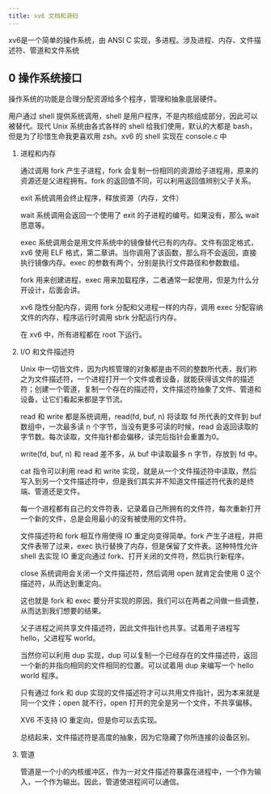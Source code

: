 ```yaml
---
title: xv6 文档和源码
---
```


xv6是一个简单的操作系统，由 ANSI C 实现，多进程。涉及进程、内存、文件描述符、管道和文件系统

## 0 操作系统接口

操作系统的功能是合理分配资源给多个程序，管理和抽象底层硬件。

用户通过 shell 提供系统调用，shell 是用户程序，不是内核组成部分，因此可以被替代。现代 Unix 系统由各式各样的 shell 给我们使用，默认的大都是 bash，但是为了珍惜生命我更喜欢用 zsh。xv6 的 shell 实现在 console.c 中

1. 进程和内存

   通过调用 fork 产生子进程，fork 会复制一份相同的资源给子进程用，原来的资源还是父进程拥有。fork 的返回值不同，可以利用返回值辨别父子关系。

   exit 系统调用会终止程序，释放资源（内存，文件）

   wait 系统调用会返回一个使用了 exit 的子进程的编号。如果没有，那么 wait 愿意等。

   exec 系统调用会是用文件系统中的镜像替代已有的内存。文件有固定格式，xv6 使用 ELF 格式，第二章讲。当你调用了该函数，那么将不会返回，直接执行镜像内存。exec 的参数有两个，分别是执行文件路径和参数数组。

   fork 用来创建进程，exec 用来加载程序，二者通常一起使用，但是为什么分开设计，后面会讲。

   xv6 隐性分配内存，调用 fork 分配和父进程一样的内存，调用 exec 分配容纳文件的内存，程序运行时调用 sbrk 分配运行内存。

   在 xv6 中，所有进程都在 root 下运行。

2. I/O 和文件描述符

   Unix 中一切皆文件，因为内核管理的对象都是由不同的整数所代表，我们称之为文件描述符，一个进程打开一个文件或者设备，就能获得该文件的描述符；创建一个管道，复制一个存在的描述符，文件描述符抽象了文件、管道和设备，让它们看起来都是字节流。	

   read 和 write 都是系统调用，read(fd, buf, n) 将读取 fd 所代表的文件到 buf 数组中，一次最多读 n 个字节，当没有更多可读的时候，read 会返回读取的字节数。每次读取，文件指针都会偏移，读完后指针会重置为0。

   write(fd, buf, n) 和 read 差不多，从 buf 中读取最多 n 字节，存放到 fd 中。

   cat 指令可以利用 read 和 write 实现，就是从一个文件描述符中读取，然后写入到另一个文件描述符中，但是我们其实并不知道文件描述符代表的是终端、管道还是文件。

   每一个进程都有自己的文件符表，记录着自己所拥有的文件符，每次重新打开一个新的文件，总是会用最小的没有被使用的文件符。

   文件描述符和 fork 相互作用使得 IO 重定向变得简单。fork 产生子进程，并把文件表带了过来，exec 执行替换了内存，但是保留了文件表。这种特性允许 shell 去实现 IO 重定向通过 fork、打开关闭的文件符，然后执行新程序。

   close 系统调用会关闭一个文件描述符，然后调用 open 就肯定会使用 0 这个描述符，从而达到重定向。

   这也就是 fork 和 exec 要分开实现的原因，我们可以在两者之间做一些调整，从而达到我们想要的结果。

   父子进程之间共享文件描述符，因此文件指针也共享。试着用子进程写 hello，父进程写 world。

   当然你可以利用 dup 实现，dup 可以复制一个已经存在的文件描述符，返回一个新的并指向相同的文件相同的位置。可以试着用 dup 来编写一个 hello world 程序。

   只有通过 fork 和 dup 实现的文件描述符才可以共用文件指针，因为本来就是同一个文件；open 就不行，open 打开的完全是另一个文件，不共享偏移。

   XV6 不支持 IO 重定向，但是你可以去实现。

   总结起来，文件描述符是高度的抽象，因为它隐藏了你所连接的设备区别。

3. 管道

   管道是一个小的内核缓冲区，作为一对文件描述符暴露在进程中，一个作为输入，一个作为输出。因此，管道使进程间可以通信。